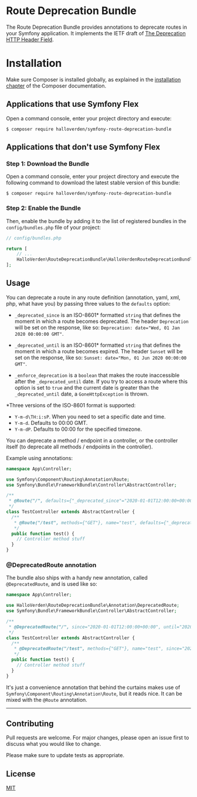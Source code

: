Route Deprecation Bundle
==============================
The Route Deprecation Bundle provides annotations to deprecate routes in your Symfony application. It implements the IETF draft  of [The Deprecation HTTP Header Field](https://tools.ietf.org/id/draft-dalal-deprecation-header-03.html).  

Installation
============

Make sure Composer is installed globally, as explained in the
[installation chapter](https://getcomposer.org/doc/00-intro.md)
of the Composer documentation.

Applications that use Symfony Flex
----------------------------------

Open a command console, enter your project directory and execute:

```console
$ composer require halloverden/symfony-route-deprecation-bundle
```

Applications that don't use Symfony Flex
----------------------------------------

### Step 1: Download the Bundle

Open a command console, enter your project directory and execute the
following command to download the latest stable version of this bundle:

```console
$ composer require halloverden/symfony-route-deprecation-bundle
```

### Step 2: Enable the Bundle

Then, enable the bundle by adding it to the list of registered bundles
in the `config/bundles.php` file of your project:

```php
// config/bundles.php

return [
    // ...
    HalloVerden\RouteDeprecationBundle\HalloVerdenRouteDeprecationBundle::class => ['all' => true],
];
```

## Usage

You can deprecate a route in any route definition (annotation, yaml, xml, php, what have you) by passing three values to the `defaults` option:
 
- `_deprecated_since` is an ISO-8601* formatted `string` that defines the moment in which a route becomes deprecated.
The header `Deprecation` will be set on the response, like so:
  `Deprecation: date="Wed, 01 Jan 2020 00:00:00 GMT"`.
 
- `_deprecated_until` is an ISO-8601* formatted `string` that defines the moment in which a route becomes expired.
The header `Sunset` will be set on the response, like so:
  `Sunset: date="Mon, 01 Jun 2020 00:00:00 GMT"`.
  
- `_enforce_deprecation` is a `boolean` that makes the route inaccessible after the `_deprecated_until` date. If you try to access a route where this option is set to `true` and the current date is greater than the `_deprecated_until` date, a `GoneHttpException` is thrown.

*Three versions of the ISO-8601 format is supported:
- `Y-m-d\TH:i:sP`. When you need to set a specific date and time.
- `Y-m-d`. Defaults to 00:00 GMT.
- `Y-m-dP`. Defaults to 00:00 for the specified timezone.

You can deprecate a method / endpoint in a controller, or the controller itself (to deprecate all methods / endpoints in the controller).

Example using annotations:

```php
namespace App\Controller;

use Symfony\Component\Routing\Annotation\Route;
use Symfony\Bundle\FrameworkBundle\Controller\AbstractController;

/**
 * @Route("/", defaults={"_deprecated_since"="2020-01-01T12:00:00+00:00", "_deprecated_until"="2020-06-01T12:00:00+00:00", "_enforce_deprecation"=false)
 */
class TestController extends AbstractController {
  /**
   * @Route("/test", methods={"GET"}, name="test", defaults={"_deprecated_since"="2020-01-01T12:00:00+00:00", "_deprecated_until"="2020-06-01T12:00:00+00:00", "_enforce_deprecation"=true)
   */
  public function test() {
    // Controller method stuff
  }
}
```

### @DeprecatedRoute annotation
The bundle also ships with a handy new annotation, called `@DeprecatedRoute`, and is used like so:

```php
namespace App\Controller;

use HalloVerden\RouteDeprecationBundle\Annotation\DeprecatedRoute;
use Symfony\Bundle\FrameworkBundle\Controller\AbstractController;

/**
 * @DeprecatedRoute("/", since="2020-01-01T12:00:00+00:00", until="2020-06-01T12:00:00+00:00", enforce=false)
 */
class TestController extends AbstractController {
  /**
   * @DeprecatedRoute("/test", methods={"GET"}, name="test", since="2020-01-01T12:00:00+00:00", until="2020-06-01T12:00:00+00:00", enforce=true)
   */
  public function test() {
    // Controller method stuff
  }
}
```

It's just a convenience annotation that behind the curtains makes use of `Symfony\Component\Routing\Annotation\Route`, but it reads nice. It can be mixed with the `@Route` annotation. 

---

## Contributing
Pull requests are welcome. For major changes, please open an issue first to discuss what you would like to change.

Please make sure to update tests as appropriate.

## License
[MIT](https://choosealicense.com/licenses/mit/)
